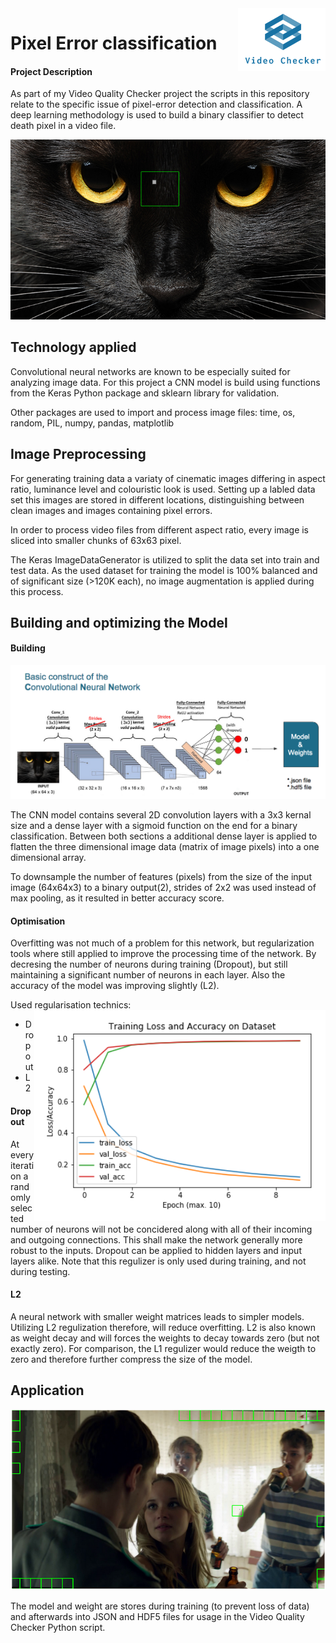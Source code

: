 <img align="right" width="140" height="100" src="https://raw.githubusercontent.com/quosi/pixel_error_classifier/master/images/logo.png">

# Pixel Error classification
#### Project Description ####

As part of my Video Quality Checker project the scripts in this repository relate to the specific issue of pixel-error detection and classification. A deep learning methodology is used to build a binary classifier to detect death pixel in a video file. 

![Pixel error cat](https://raw.githubusercontent.com/quosi/pixel_error_classifier/master/images/pixel-error-cat.png)

## Technology applied
Convolutional neural networks are known to be especially suited for analyzing image data. For this project a CNN model is build using functions from the Keras Python package and sklearn library for validation.

Other packages are used to import and process image files: time, os, random, PIL, numpy, pandas, matplotlib

## Image Preprocessing
For generating training data a variaty of cinematic images differing in aspect ratio, luminance level and colouristic look is used. Setting up a labled data set this images are stored in different locations, distinguishing between clean images and images containing pixel errors. 

In order to process video files from different aspect ratio, every image is sliced into smaller chunks of 63x63 pixel.

The Keras ImageDataGenerator is utilized to split the data set into train and test data. As the used dataset for training the model is 100% balanced and of significant size (>120K each), no image augmentation is applied during this process. 

## Building and optimizing the Model
#### Building ####

![CNN structure](https://raw.githubusercontent.com/quosi/pixel_error_classifier/master/images/cnn_structure.png)

The CNN model contains several 2D convolution layers with a 3x3 kernal size and a dense layer with a sigmoid function on the end for a binary classification. Between both sections a additional dense layer is applied to flatten the three dimensional image data (matrix of image pixels) into a one dimensional array.

To downsample the number of features (pixels) from the size of the input image (64x64x3) to a binary output(2), strides of 2x2 was used instead of max pooling, as it resulted in better accuracy score.

#### Optimisation ####
Overfitting was not much of a problem for this network, but regularization tools where still applied to improve the processing time of the network. By decresing the number of neurons during training (Dropout), but still maintaining a significant number of neurons in each layer. Also the accuracy of the model was improving slightly (L2).

Used regularisation technics:
<img align="right" src="https://raw.githubusercontent.com/quosi/pixel_error_classifier/master/images/training_score.png">
* Dropout
* L2

#### Dropout ####
At every iteration a randomly selected number of neurons will not be concidered along with all of their incoming and outgoing connections. This shall make the network generally more robust to the inputs. Dropout can be applied to hidden layers and input layers alike. Note that this regulizer is only used during training, and not during testing.

#### L2 ####
A neural network with smaller weight matrices leads to simpler models. Utilizing L2 regulization therefore, will reduce overfitting. L2 is also known as weight decay and will forces the weights to decay towards zero (but not exactly zero). For comparison, the L1 regulizer would reduce the weigth to zero and therefore further compress the size of the model.

## Application

![Result](https://raw.githubusercontent.com/quosi/pixel_error_classifier/master/images/error_classification.png)

The model and weight are stores during training (to prevent loss of data) and afterwards into JSON and HDF5 files for usage in the Video Quality Checker Python script.
